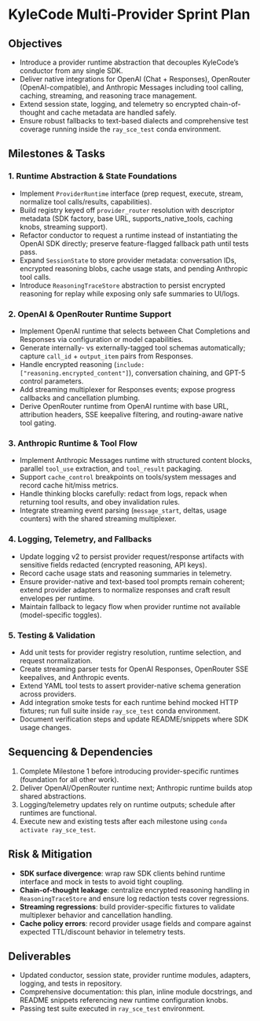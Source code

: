 # KyleCode Multi-Provider Sprint Plan

## Objectives
- Introduce a provider runtime abstraction that decouples KyleCode’s conductor from any single SDK.
- Deliver native integrations for OpenAI (Chat + Responses), OpenRouter (OpenAI-compatible), and Anthropic Messages including tool calling, caching, streaming, and reasoning trace management.
- Extend session state, logging, and telemetry so encrypted chain-of-thought and cache metadata are handled safely.
- Ensure robust fallbacks to text-based dialects and comprehensive test coverage running inside the `ray_sce_test` conda environment.

## Milestones & Tasks

### 1. Runtime Abstraction & State Foundations
- Implement `ProviderRuntime` interface (prep request, execute, stream, normalize tool calls/results, capabilities).
- Build registry keyed off `provider_router` resolution with descriptor metadata (SDK factory, base URL, supports_native_tools, caching knobs, streaming support).
- Refactor conductor to request a runtime instead of instantiating the OpenAI SDK directly; preserve feature-flagged fallback path until tests pass.
- Expand `SessionState` to store provider metadata: conversation IDs, encrypted reasoning blobs, cache usage stats, and pending Anthropic tool calls.
- Introduce `ReasoningTraceStore` abstraction to persist encrypted reasoning for replay while exposing only safe summaries to UI/logs.

### 2. OpenAI & OpenRouter Runtime Support
- Implement OpenAI runtime that selects between Chat Completions and Responses via configuration or model capabilities.
- Generate internally- vs externally-tagged tool schemas automatically; capture `call_id` + `output_item` pairs from Responses.
- Handle encrypted reasoning (`include:["reasoning.encrypted_content"]`), conversation chaining, and GPT-5 control parameters.
- Add streaming multiplexer for Responses events; expose progress callbacks and cancellation plumbing.
- Derive OpenRouter runtime from OpenAI runtime with base URL, attribution headers, SSE keepalive filtering, and routing-aware native tool gating.

### 3. Anthropic Runtime & Tool Flow
- Implement Anthropic Messages runtime with structured content blocks, parallel `tool_use` extraction, and `tool_result` packaging.
- Support `cache_control` breakpoints on tools/system messages and record cache hit/miss metrics.
- Handle thinking blocks carefully: redact from logs, repack when returning tool results, and obey invalidation rules.
- Integrate streaming event parsing (`message_start`, deltas, usage counters) with the shared streaming multiplexer.

### 4. Logging, Telemetry, and Fallbacks
- Update logging v2 to persist provider request/response artifacts with sensitive fields redacted (encrypted reasoning, API keys).
- Record cache usage stats and reasoning summaries in telemetry.
- Ensure provider-native and text-based tool prompts remain coherent; extend provider adapters to normalize responses and craft result envelopes per runtime.
- Maintain fallback to legacy flow when provider runtime not available (model-specific toggles).

### 5. Testing & Validation
- Add unit tests for provider registry resolution, runtime selection, and request normalization.
- Create streaming parser tests for OpenAI Responses, OpenRouter SSE keepalives, and Anthropic events.
- Extend YAML tool tests to assert provider-native schema generation across providers.
- Add integration smoke tests for each runtime behind mocked HTTP fixtures; run full suite inside `ray_sce_test` conda environment.
- Document verification steps and update README/snippets where SDK usage changes.

## Sequencing & Dependencies
1. Complete Milestone 1 before introducing provider-specific runtimes (foundation for all other work).
2. Deliver OpenAI/OpenRouter runtime next; Anthropic runtime builds atop shared abstractions.
3. Logging/telemetry updates rely on runtime outputs; schedule after runtimes are functional.
4. Execute new and existing tests after each milestone using `conda activate ray_sce_test`.

## Risk & Mitigation
- **SDK surface divergence**: wrap raw SDK clients behind runtime interface and mock in tests to avoid tight coupling.
- **Chain-of-thought leakage**: centralize encrypted reasoning handling in `ReasoningTraceStore` and ensure log redaction tests cover regressions.
- **Streaming regressions**: build provider-specific fixtures to validate multiplexer behavior and cancellation handling.
- **Cache policy errors**: record provider usage fields and compare against expected TTL/discount behavior in telemetry tests.

## Deliverables
- Updated conductor, session state, provider runtime modules, adapters, logging, and tests in repository.
- Comprehensive documentation: this plan, inline module docstrings, and README snippets referencing new runtime configuration knobs.
- Passing test suite executed in `ray_sce_test` environment.
